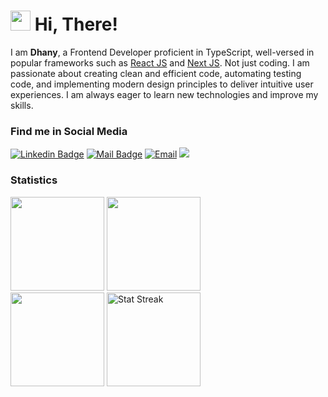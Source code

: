 <h1 class="flex"><img src="https://tva1.sinaimg.cn/large/e6c9d24egy1h1571l0uucg205k05egri.gif" width="32" />&nbsp;Hi, There!</h1>

I am **Dhany**, a Frontend Developer proficient in TypeScript, well-versed in popular frameworks such as [React JS](https://reactjs.org) and [Next JS](https://nextjs.org). Not just coding. I am passionate about creating clean and efficient code, automating testing code, and implementing modern design principles to deliver intuitive user experiences. I am always eager to learn new technologies and improve my skills.

### Find me in Social Media

[![Linkedin Badge](https://img.shields.io/badge/-Achmad%20Fauzian%20Dhany%20Hidayat-0e76a8?style=flat&labelColor=0e76a8&logo=linkedin&logoColor=white)](https://www.linkedin.com/in/fauziandhany/) 
[![Mail Badge](https://img.shields.io/badge/-@dhanhid-e84393?style=flat&labelColor=e84393&logo=instagram&logoColor=white)](https://instagram.com/dhanhid_) 
<a href="mailto:dhanyh86@gmail.com"><img alt="Email" src="https://img.shields.io/badge/Email-dhanyh86-blue?style=flat-square&logo=email"></a>
[![](https://komarev.com/ghpvc/?username=dj1samsoe&color=blue&label=Profile%20Views)](https://github.com/dj1samsoe/dj1samsoe)


### Statistics

<div>
  <img height="150" src="https://github-readme-stats.vercel.app/api/top-langs/?username=dj1samsoe&layout=compact&theme=react&hide=php&langs_count=6" />
  <a href="https://wakatime.com/@dj1samsoe" target="_blank">
          <img
            height="150"
            src="https://github-readme-stats.vercel.app/api/wakatime?username=dj1samsoe&layout=compact&theme=react&langs_count=6"
          />
        </a>
</div>
<span><a href="https://github.com/dj1samsoe?tab=repositories&q=&type=&language=&sort=stargazers"><img height="150" src="https://github-readme-stats.vercel.app/api?username=dj1samsoe&show_icons=true&count_private=true" /></a></span>
<span><img src="https://github-readme-streak-stats.herokuapp.com/?user=dj1samsoe" height="150" alt="Stat Streak" /></span>
